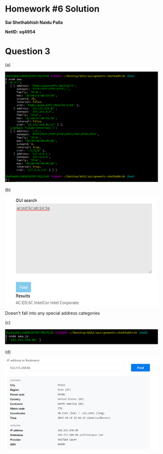 # Homework #6 Solution

**Sai Shethabhish Naidu Palla**

**NetID: xq4954**

# Question 3

(a) 

![Internet](images/1.png)

(b)

![Manufacturer](images/2.PNG)

Doesn't fall into any special address categories

(c)

![Address](images/3.PNG)

(d)

![Location](images/4.PNG)